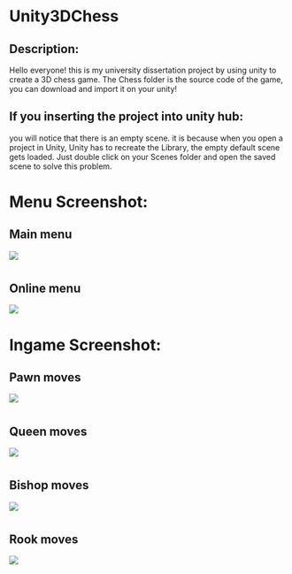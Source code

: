 
# Unity3DChess

Description:
-
Hello everyone! this is my university dissertation project by using unity to create a 3D chess game. The Chess folder is the source code of the game, you can download and import it on your unity!


If you inserting the project into unity hub:
-
 you will notice that there is an empty scene. it is because when you open a project in Unity, Unity has to recreate the Library, the empty default scene gets loaded. Just double click on your Scenes folder and open the saved scene to solve this problem.

#
#
Menu Screenshot:
=

Main menu
-
![](https://i2.paste.pics/4c0686bad0f944c410c060e236679002.png)

#
Online menu
-
![](https://i2.paste.pics/ce71a0a1a4be8df1abab0c3a291bbbd9.png)

#
Ingame Screenshot:
=

Pawn moves
-
![](https://i2.paste.pics/e816a30f9598b99a7b7f405f493db9a8.png)

#
Queen moves
-
![](https://i2.paste.pics/3b8e35319b124b096300c068e2d67e10.png?rand=B5bxV3saA6)

#
Bishop moves
-
![](https://i2.paste.pics/2f7d56e65df602fb3617b06f34d3efeb.png)

#
Rook moves
-
![](https://i2.paste.pics/3bc678effb7a405546af27772a807632.png?rand=3vcrTxbKgk)

